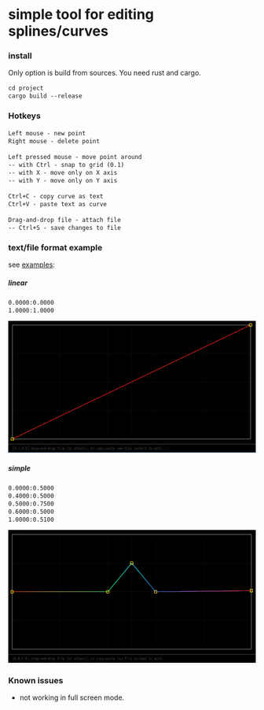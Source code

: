 # simple tool for editing splines/curves

### install

Only option is build from sources.
You need rust and cargo.

```
cd project
cargo build --release
```

### Hotkeys
```
Left mouse - new point
Right mouse - delete point

Left pressed mouse - move point around
-- with Ctrl - snap to grid (0.1)
-- with X - move only on X axis
-- with Y - move only on Y axis

Ctrl+C - copy curve as text
Ctrl+V - paste text as curve

Drag-and-drop file - attach file
-- Ctrl+S - save changes to file
```

### text/file format example

see [examples](./examples/):

##### linear
```
0.0000:0.0000
1.0000:1.0000
```

![png](./examples/linear.png)

##### simple
```
0.0000:0.5000
0.4000:0.5000
0.5000:0.7500
0.6000:0.5000
1.0000:0.5100
```

![png](./examples/simple.png)

### Known issues

- not working in full screen mode.